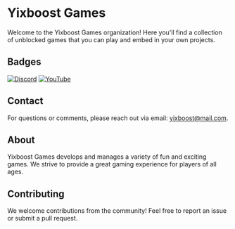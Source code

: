 # Yixboost Games

Welcome to the Yixboost Games organization! Here you'll find a collection of unblocked games that you can play and embed in your own projects.

## Badges

[![Discord](https://img.shields.io/discord/your-discord-id.svg?logo=discord&style=flat-square)](https://discord.gg/your-discord-invite) [![YouTube](https://img.shields.io/youtube/channel/subscribers/UC3P827DIzznzv2OP6NdjF7g?style=social)](https://www.youtube.com/channel/UC3P827DIzznzv2OP6NdjF7g)

## Contact

For questions or comments, please reach out via email: [yixboost@mail.com](mailto:yixboost@mail.com).

## About

Yixboost Games develops and manages a variety of fun and exciting games. We strive to provide a great gaming experience for players of all ages.

## Contributing

We welcome contributions from the community! Feel free to report an issue or submit a pull request.
